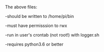 The above files:
  
  -should be written to /home/pi/bin
  
  -must have permisssion to rwx
  
  -run in user's crontab (not root!) with logger.sh
  
  -requires python3.6 or better
